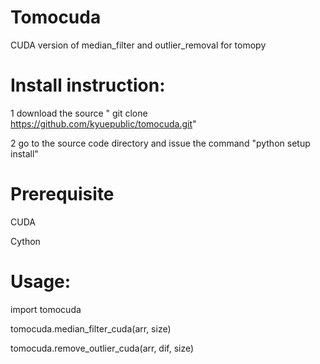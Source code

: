 # Tomocuda

CUDA version of median_filter and outlier_removal for tomopy

# Install instruction:

1 download the source " git clone https://github.com/kyuepublic/tomocuda.git"

2 go to the source code directory and issue the command "python setup install"

# Prerequisite

 CUDA
 
 Cython
 
# Usage:

import tomocuda

tomocuda.median_filter_cuda(arr, size)

tomocuda.remove_outlier_cuda(arr, dif, size)
